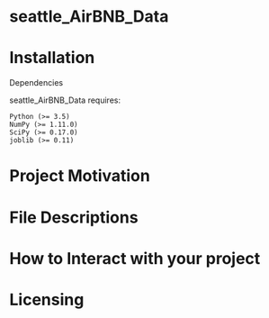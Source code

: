 # seattle_AirBNB_Data


# Installation

Dependencies

seattle_AirBNB_Data requires:

    Python (>= 3.5)
    NumPy (>= 1.11.0)
    SciPy (>= 0.17.0)
    joblib (>= 0.11)

# Project Motivation

# File Descriptions

# How to Interact with your project

# Licensing
